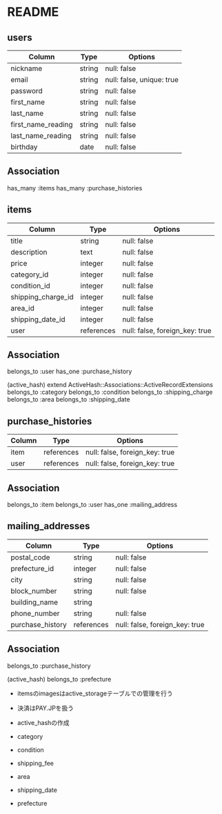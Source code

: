 # README

## users

| Column                | Type   | Options                   |
| --------------------- | ------ | ------------------------- |
| nickname              | string | null: false               |
| email                 | string | null: false, unique: true |
| password              | string | null: false               |
| first_name            | string | null: false               |
| last_name             | string | null: false               |
| first_name_reading    | string | null: false               |
| last_name_reading     | string | null: false               |
| birthday              | date   | null: false               |


## Association
has_many :items
has_many :purchase_histories



## items

| Column             | Type       | Options                        |
| ------------------ | ---------- | ------------------------------ |
| title              | string     | null: false                    |
| description        | text       | null: false                    |
| price              | integer    | null: false                    |
| category_id        | integer    | null: false                    |
| condition_id       | integer    | null: false                    |
| shipping_charge_id | integer    | null: false                    |
| area_id            | integer    | null: false                    |
| shipping_date_id   | integer    | null: false                    |
| user               | references | null: false, foreign_key: true |


## Association
belongs_to :user
has_one :purchase_history

(active_hash)
extend ActiveHash::Associations::ActiveRecordExtensions
belongs_to :category
belongs_to :condition
belongs_to :shipping_charge
belongs_to :area
belongs_to :shipping_date



## purchase_histories

| Column          | Type       | Options                        |
| --------------- | ---------- | ------------------------------ |
| item            | references | null: false, foreign_key: true |
| user            | references | null: false, foreign_key: true |


## Association
belongs_to :item
belongs_to :user
has_one :mailing_address



## mailing_addresses

| Column           | Type       | Options                        |
| ---------------- | ---------- | ------------------------------ |
| postal_code      | string     | null: false                    |
| prefecture_id    | integer    | null: false                    |
| city             | string     | null: false                    |
| block_number     | string     | null: false                    |
| building_name    | string     |                                |
| phone_number     | string     | null: false                    |
| purchase_history | references | null: false, foreign_key: true |


## Association
belongs_to :purchase_history

(active_hash)
belongs_to :prefecture





- itemsのimagesはactive_storageテーブルでの管理を行う

- 決済はPAY.JPを扱う

- active_hashの作成

- category
- condition 
- shipping_fee 
- area
- shipping_date 
- prefecture